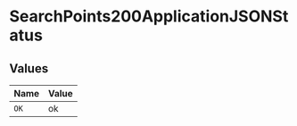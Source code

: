 # SearchPoints200ApplicationJSONStatus


## Values

| Name  | Value |
| ----- | ----- |
| `OK`  | ok    |